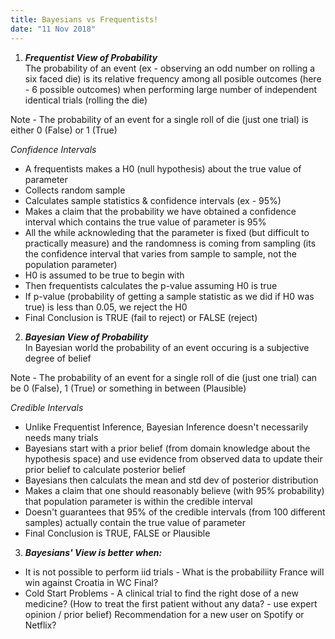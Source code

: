 ```yaml
---
title: Bayesians vs Frequentists!
date: "11 Nov 2018"
---
```


1. _**Frequentist View of Probability**_  
The probability of an event (ex - observing an odd number on rolling a six faced die) is its relative frequency among all posible outcomes (here - 6 possible outcomes) when performing large number of independent identical trials (rolling the die)

Note - The probability of an event for a single roll of die (just one trial) is either 0 (False) or 1 (True)

_Confidence Intervals_  
* A frequentists makes a H0 (null hypothesis) about the true value of parameter
* Collects random sample
* Calculates sample statistics & confidence intervals (ex - 95%)
* Makes a claim that the probability we have obtained a confidence interval which contains the true value of parameter is 95%
* All the while acknowleding that the parameter is fixed (but difficult to practically measure) and the randomness is coming from sampling (its the confidence interval that varies from sample to sample, not the population parameter)
* H0 is assumed to be true to begin with
* Then frequentists calculates the p-value assuming H0 is true
* If p-value (probability of getting a sample statistic as we did if H0 was true) is less than 0.05, we reject the H0 
* Final Conclusion is TRUE (fail to reject) or FALSE (reject)



2. _**Bayesian View of Probability**_  
In Bayesian world the probability of an event occuring is a subjective degree of belief 

Note - The probability of an event for a single roll of die (just one trial) can be 0 (False), 1 (True) or something in between (Plausible)

_Credible Intervals_  
* Unlike Frequentist Inference, Bayesian Inference doesn't necessarily needs many trials
* Bayesians start with a prior belief (from domain knowledge about the hypothesis space) and use evidence from observed data to update their prior belief to calculate posterior belief
* Bayesians then calculats the mean and std dev of posterior distribution
* Makes a claim that one should reasonably believe (with 95% probability) that population parameter is within the credible interval
* Doesn't guarantees that 95% of the credible intervals (from 100 different samples) actually contain the true value of parameter
* Final Conclusion is TRUE, FALSE or Plausible

3. _**Bayesians' View is better when:**_  
* It is not possible to perform iid trials - 
What is the probabiliity France will win against Croatia in WC Final?
* Cold Start Problems - 
A clinical trial to find the right dose of a new medicine? (How to treat the first patient without any data? - use expert opinion / prior belief)
Recommendation for a new user on Spotify or Netflix?


